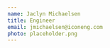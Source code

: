```yaml
---
name: Jaclyn Michaelsen
title: Engineer
email: jmichaelsen@iconeng.com
photo: placeholder.png
---
```

